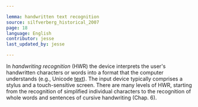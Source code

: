 ```yaml
---

lemma: handwritten text recognition
source: silfverberg_historical_2007
page: 18
language: English
contributor: jesse
last_updated_by: jesse

---
```

In _handwriting recognition_ (HWR) the device interprets the user's handwritten characters or words into a format that the computer understands (e.g., Unicode [text](text.html)). The input device typically comprises a stylus and a touch-sensitive screen. There are many levels of HWR, starting from the recognition of simplified individual characters to the recognition of whole words and sentences of cursive handwriting (Chap. 6).

